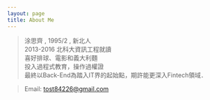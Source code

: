 ```yaml
---
layout: page
title: About Me
---
```


> 涂思齊 , 1995/2 , 新北人<br>
2013-2016 北科大資訊工程就讀<br>
喜好排球、電影和義大利麵<br>
投入過程式教育，操作過權證<br>
最終以Back-End為踏入IT界的起始點，期許能更深入Fintech領域．

>Email: tost84226@gmail.com
